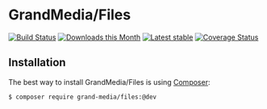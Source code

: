 GrandMedia/Files
======

[![Build Status](https://travis-ci.org/GrandMedia/Files.svg?branch=master)](https://travis-ci.org/GrandMedia/Files)
[![Downloads this Month](https://img.shields.io/packagist/dm/grand-media/files.svg)](https://packagist.org/packages/grand-media/files)
[![Latest stable](https://img.shields.io/packagist/v/grand-media/files.svg)](https://packagist.org/packages/grand-media/files)
[![Coverage Status](https://coveralls.io/repos/github/GrandMedia/Files/badge.svg?branch=master)](https://coveralls.io/github/GrandMedia/Files?branch=master)

Installation
------------

The best way to install GrandMedia/Files is using  [Composer](http://getcomposer.org/):

```sh
$ composer require grand-media/files:@dev
```

